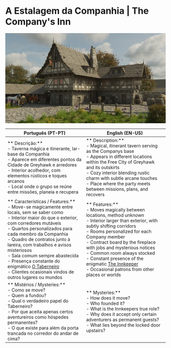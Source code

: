 # A Estalagem da Companhia | The Company's Inn
![the_inn](../../../../../../assets/location/the_inn.jpeg)

| **Português (PT-PT)**                                                                                                                                                                                                                                                                                                                                                                                                                                                      | **English (EN-US)**                                                                                                                                                                                                                                                                                                                                                                                                                |
| -------------------------------------------------------------------------------------------------------------------------------------------------------------------------------------------------------------------------------------------------------------------------------------------------------------------------------------------------------------------------------------------------------------------------------------------------------------------------- | ---------------------------------------------------------------------------------------------------------------------------------------------------------------------------------------------------------------------------------------------------------------------------------------------------------------------------------------------------------------------------------------------------------------------------------- |
| ** Descrição:**<br> - Taverna mágica e itinerante, lar-base da Companhia<br> - Aparece em diferentes pontos da Cidade de Greyhawk e arredores<br> - Interior acolhedor, com elementos rústicos e toques arcanos<br> - Local onde o grupo se reúne entre missões, planeia e recupera                                                                                                                                                                                        | ** Description:**<br> - Magical, itinerant tavern serving as the Companys base<br> - Appears in different locations within the Free City of Greyhawk and its outskirts<br> - Cozy interior blending rustic charm with subtle arcane touches<br> - Place where the party meets between missions, plans, and recovers                                                                                                                |
| ** Características / Features:**<br> - Move-se magicamente entre locais, sem se saber como<br> - Interior maior do que o exterior, com corredores mutáveis<br> - Quartos personalizados para cada membro da Companhia<br> - Quadro de contratos junto à lareira, com trabalhos e avisos misteriosos<br> - Sala comum sempre abastecida<br> - Presença constante do enigmático [O Taberneiro](o_taberneiro.md)<br> - Clientes ocasionais vindos de outros lugares ou mundos | ** Features:**<br> - Moves magically between locations, method unknown<br> - Interior larger than exterior, with subtly shifting corridors<br> - Rooms personalized for each Company member<br> - Contract board by the fireplace with jobs and mysterious notices<br> - Common room always stocked<br> - Constant presence of the enigmatic [The Innkeeper](o_taberneiro.md)<br> - Occasional patrons from other places or worlds |
| ** Mistérios / Mysteries:**<br> - Como se move?<br> - Quem a fundou?<br> - Qual o verdadeiro papel do Taberneiro?<br> - Por que aceita apenas certos aventureiros como hóspedes permanentes?<br> - O que existe para além da porta trancada no corredor do andar de cima?                                                                                                                                                                                                  | ** Mysteries:**<br> - How does it move?<br> - Who founded it?<br> - What is the Innkeepers true role?<br> - Why does it accept only certain adventurers as permanent guests?<br> - What lies beyond the locked door upstairs?                                                                                                                                                                                                      |






